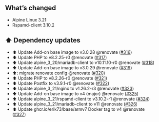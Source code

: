 ## What’s changed

- Alpine Linux 3.21
- Rspamd-client 3.10.2

## ⬆️ Dependency updates

- ⬆️ Update Add-on base image to v3.0.28 @renovate ([#316](https://github.com/erik73/addon-mail/pull/316))
- ⬆️ Update PHP to v8.2.25-r0 @renovate ([#317](https://github.com/erik73/addon-mail/pull/317))
- ⬆️ Update alpine_3_20/mariadb-client to v10.11.10-r0 @renovate ([#318](https://github.com/erik73/addon-mail/pull/318))
- ⬆️ Update Add-on base image to v3.0.29 @renovate ([#319](https://github.com/erik73/addon-mail/pull/319))
- ⬆️: migrate renovate config @renovate ([#320](https://github.com/erik73/addon-mail/pull/320))
- ⬆️ Update PHP to v8.2.26-r0 @renovate ([#321](https://github.com/erik73/addon-mail/pull/321))
- ⬆️ Update Postfix to v3.9.1-r0 @renovate ([#322](https://github.com/erik73/addon-mail/pull/322))
- ⬆️ Update alpine_3_21/nginx to v1.26.2-r3 @renovate ([#323](https://github.com/erik73/addon-mail/pull/323))
- ⬆️ Update Add-on base image to v4 (major) @renovate ([#325](https://github.com/erik73/addon-mail/pull/325))
- ⬆️ Update alpine_3_21/rspamd-client to v3.10.2-r1 @renovate ([#324](https://github.com/erik73/addon-mail/pull/324))
- ⬆️ Update alpine_3_21/mariadb-client to v11 @renovate ([#326](https://github.com/erik73/addon-mail/pull/326))
- ⬆️ Update ghcr.io/erik73/base/armv7 Docker tag to v4 @renovate ([#327](https://github.com/erik73/addon-mail/pull/327))
